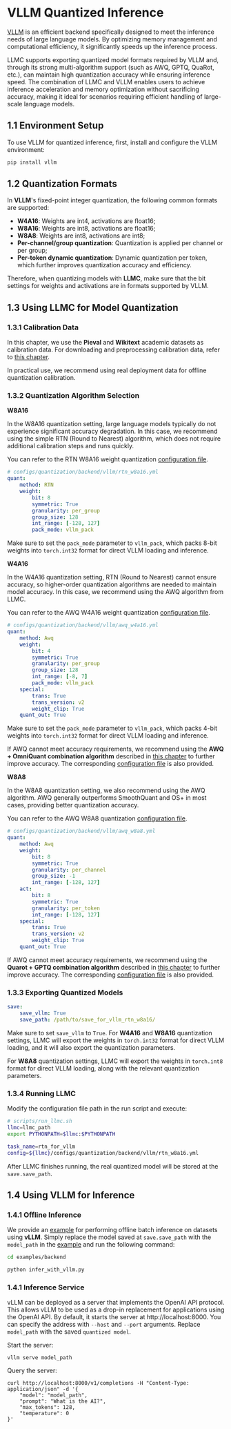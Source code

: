 
# VLLM Quantized Inference

[VLLM](https://github.com/vllm-project/vllm) is an efficient backend specifically designed to meet the inference needs of large language models. By optimizing memory management and computational efficiency, it significantly speeds up the inference process.

LLMC supports exporting quantized model formats required by VLLM and, through its strong multi-algorithm support (such as AWQ, GPTQ, QuaRot, etc.), can maintain high quantization accuracy while ensuring inference speed. The combination of LLMC and VLLM enables users to achieve inference acceleration and memory optimization without sacrificing accuracy, making it ideal for scenarios requiring efficient handling of large-scale language models.

## 1.1 Environment Setup

To use VLLM for quantized inference, first, install and configure the VLLM environment:

```bash
pip install vllm
```

## 1.2 Quantization Formats

In **VLLM**'s fixed-point integer quantization, the following common formats are supported:

- **W4A16**: Weights are int4, activations are float16;
- **W8A16**: Weights are int8, activations are float16;
- **W8A8**: Weights are int8, activations are int8;
- **Per-channel/group quantization**: Quantization is applied per channel or per group;
- **Per-token dynamic quantization**: Dynamic quantization per token, which further improves quantization accuracy and efficiency.

Therefore, when quantizing models with **LLMC**, make sure that the bit settings for weights and activations are in formats supported by VLLM.

## 1.3 Using LLMC for Model Quantization

### 1.3.1 Calibration Data

In this chapter, we use the **Pieval** and **Wikitext** academic datasets as calibration data. For downloading and preprocessing calibration data, refer to [this chapter](https://llmc-zhcn.readthedocs.io/en/latest/configs.md).

In practical use, we recommend using real deployment data for offline quantization calibration.

### 1.3.2 Quantization Algorithm Selection

**W8A16**

In the W8A16 quantization setting, large language models typically do not experience significant accuracy degradation. In this case, we recommend using the simple RTN (Round to Nearest) algorithm, which does not require additional calibration steps and runs quickly.

You can refer to the RTN W8A16 weight quantization [configuration file](https://github.com/ModelTC/llmc/tree/main/configs/quantization/backend/vllm/rtn_w8a16.yml).

```yaml
# configs/quantization/backend/vllm/rtn_w8a16.yml
quant:
    method: RTN
    weight:
        bit: 8
        symmetric: True
        granularity: per_group
        group_size: 128
        int_range: [-128, 127]
        pack_mode: vllm_pack
```

Make sure to set the `pack_mode` parameter to `vllm_pack`, which packs 8-bit weights into `torch.int32` format for direct VLLM loading and inference.

**W4A16**

In the W4A16 quantization setting, RTN (Round to Nearest) cannot ensure accuracy, so higher-order quantization algorithms are needed to maintain model accuracy. In this case, we recommend using the AWQ algorithm from LLMC.

You can refer to the AWQ W4A16 weight quantization [configuration file](https://github.com/ModelTC/llmc/tree/main/configs/quantization/backend/vllm/awq_w4a16.yml).

```yaml
# configs/quantization/backend/vllm/awq_w4a16.yml
quant:
    method: Awq
    weight:
        bit: 4
        symmetric: True
        granularity: per_group
        group_size: 128
        int_range: [-8, 7]
        pack_mode: vllm_pack
    special:
        trans: True
        trans_version: v2
        weight_clip: True
    quant_out: True  
```

Make sure to set the `pack_mode` parameter to `vllm_pack`, which packs 4-bit weights into `torch.int32` format for direct VLLM loading and inference.

If AWQ cannot meet accuracy requirements, we recommend using the **AWQ + OmniQuant combination algorithm** described in [this chapter](https://llmc-en.readthedocs.io/en/latest/practice/awq_omni.html) to further improve accuracy. The corresponding [configuration file](https://github.com/ModelTC/llmc/tree/main/configs/quantization/backend/vllm/w4a16_combin) is also provided.

**W8A8**

In the W8A8 quantization setting, we also recommend using the AWQ algorithm. AWQ generally outperforms SmoothQuant and OS+ in most cases, providing better quantization accuracy.

You can refer to the AWQ W8A8 quantization [configuration file](https://github.com/ModelTC/llmc/tree/main/configs/quantization/backend/vllm/awq_w8a8.yml).

```yaml
# configs/quantization/backend/vllm/awq_w8a8.yml
quant:
    method: Awq
    weight:
        bit: 8
        symmetric: True
        granularity: per_channel
        group_size: -1
        int_range: [-128, 127]
    act:
        bit: 8
        symmetric: True
        granularity: per_token
        int_range: [-128, 127]
    special:
        trans: True
        trans_version: v2
        weight_clip: True
    quant_out: True 
```

If AWQ cannot meet accuracy requirements, we recommend using the **Quarot + GPTQ combination algorithm** described in [this chapter](https://llmc-en.readthedocs.io/en/latest/practice/quarot_gptq.html) to further improve accuracy. The corresponding [configuration file](https://github.com/ModelTC/llmc/tree/main/configs/quantization/backend/vllm/w8a8_combin) is also provided.

### 1.3.3 Exporting Quantized Models

```yaml
save:
    save_vllm: True
    save_path: /path/to/save_for_vllm_rtn_w8a16/
```

Make sure to set `save_vllm` to `True`. For **W4A16** and **W8A16** quantization settings, LLMC will export the weights in `torch.int32` format for direct VLLM loading, and it will also export the quantization parameters.

For **W8A8** quantization settings, LLMC will export the weights in `torch.int8` format for direct VLLM loading, along with the relevant quantization parameters.

### 1.3.4 Running LLMC

Modify the configuration file path in the run script and execute:

```bash
# scripts/run_llmc.sh
llmc=llmc_path
export PYTHONPATH=$llmc:$PYTHONPATH

task_name=rtn_for_vllm
config=${llmc}/configs/quantization/backend/vllm/rtn_w8a16.yml
```

After LLMC finishes running, the real quantized model will be stored at the `save.save_path`.

## 1.4 Using VLLM for Inference

### 1.4.1 Offline Inference

We provide an [example](https://github.com/ModelTC/llmc/tree/main/llmc/examples/backend/infer_with_vllm.py) for performing offline batch inference on datasets using **vLLM**. Simply replace the model saved at `save.save_path` with the `model_path` in the [example](https://github.com/ModelTC/llmc/tree/main/examples/backend/infer_with_vllm.py) and run the following command:

```bash
cd examples/backend

python infer_with_vllm.py
```

### 1.4.1 Inference Service

vLLM can be deployed as a server that implements the OpenAI API protocol. This allows vLLM to be used as a drop-in replacement for applications using the OpenAI API. By default, it starts the server at http://localhost:8000. You can specify the address with `--host` and `--port` arguments. Replace `model_path` with the saved `quantized model`.

Start the server:

```
vllm serve model_path 
```

Query the server:

```
curl http://localhost:8000/v1/completions -H "Content-Type: application/json" -d '{
    "model": "model_path",
    "prompt": "What is the AI?",
    "max_tokens": 128,
    "temperature": 0
}'
```